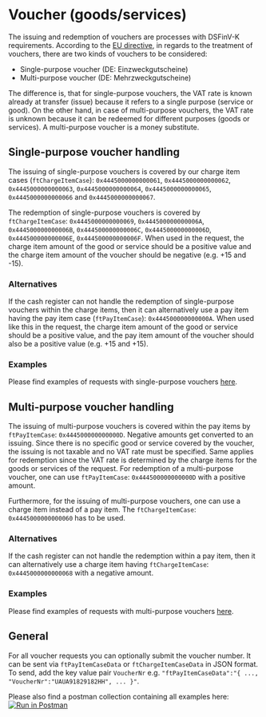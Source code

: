 # Voucher (goods/services)

The issuing and redemption of vouchers are processes with DSFinV-K requirements. According to the [EU directive](https://eur-lex.europa.eu/legal-content/EN/ALL/?uri=CELEX%3A32016L1065), in regards to the treatment of vouchers, there are two kinds of vouchers to be considered:

- Single-purpose voucher (DE: Einzweckgutscheine)
- Multi-purpose voucher (DE: Mehrzweckgutscheine)

The difference is, that for single-purpose vouchers, the VAT rate is known already at transfer (issue) because it refers to a single purpose (service or good). On the other hand, in case of multi-purpose vouchers, the VAT rate is unknown because it can be redeemed for different purposes (goods or services). A multi-purpose voucher is a money substitute.

## Single-purpose voucher handling

The issuing of single-purpose vouchers is covered by our charge item cases (`ftChargeItemCase`): `0x4445000000000061`, `0x4445000000000062`, `0x4445000000000063`, `0x4445000000000064`, `0x4445000000000065`, `0x4445000000000066` and `0x4445000000000067`.

The redemption of single-purpose vouchers is covered by `ftChargeItemCase`: `0x4445000000000069`, `0x444500000000006A`, `0x444500000000006B`, `0x444500000000006C`, `0x444500000000006D`, `0x444500000000006E`, `0x444500000000006F`. When used in the request, the charge item amount of the good or service should be a positive value and the charge item amount of the voucher should be negative (e.g. +15 and -15).

### Alternatives

If the cash register can not handle the redemption of single-purpose vouchers within the charge items, then it can alternatively use a pay item having the pay item case (`ftPayItemCase`): `0x444500000000000A`. When used like this in the request, the charge item amount of the good or service should be a positive value, and the pay item amount of the voucher should also be a positive value (e.g. +15 and +15).

### Examples

Please find examples of requests with single-purpose vouchers [here](../examples/vouchers.md#single-purpose-voucher-issuance).

## Multi-purpose voucher handling

The issuing of multi-purpose vouchers is covered within the pay items by `ftPayItemCase`: `0x444500000000000D`. Negative amounts get converted to an issuing. Since there is no specific good or service covered by the voucher, the issuing is not taxable and no VAT rate must be specified. Same applies for redemption since the VAT rate is determined by the charge items for the goods or services of the request. For redemption of a multi-purpose voucher, one can use `ftPayItemCase`: `0x444500000000000D` with a positive amount. 

Furthermore, for the issuing of multi-purpose vouchers, one can use a charge item instead of a pay item. The `ftChargeItemCase`: `0x4445000000000060` has to be used.

### Alternatives

If the cash register can not handle the redemption within a pay item, then it can alternatively use a charge item having `ftChargeItemCase`: `0x4445000000000068` with a negative amount. 

### Examples

Please find examples of requests with multi-purpose vouchers [here](../examples/vouchers.md#multi-purpose-voucher-issuance).

## General

For all voucher requests you can optionally submit the voucher number. It can be sent via `ftPayItemCaseData` or `ftChargeItemCaseData` in JSON format. To send, add the key value pair `VoucherNr` e.g. `"ftPayItemCaseData":"{ ..., "VoucherNr":"UAUA91829182HH", ... }"`.

Please also find a postman collection containing all examples here:  [![Run in Postman](https://run.pstmn.io/button.svg)](https://app.getpostman.com/run-collection/e0afcde3e32e902f2fef)
